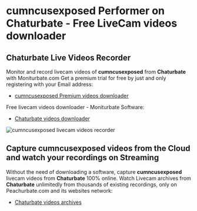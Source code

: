 # cumncusexposed Performer on Chaturbate - Free LiveCam videos downloader

## Chaturbate Live Videos Recorder

Monitor and record livecam videos of **cumncusexposed** from **Chaturbate** with Moniturbate.com
Get a premium trial for free by just and only registering with your Email address:
* [cumncusexposed Premium videos downloader](https://moniturbate.com/request-demo-licence-key.html)

Free livecam videos downloader - Moniturbate Software:
* [Chaturbate videos downloader](https://moniturbate.com/moniturbate-download-software.html)

![cumncusexposed livecam videos recorder](https://peachurnet.com/templates/moniturbate-software.png)


## Capture cumncusexposed videos from the Cloud and watch your recordings on Streaming

Without the need of downloading a software, capture **cumncusexposed** livecam videos from **Chaturbate** 100% online.
Watch Livecam archives from **Chaturbate** unlimitedly from thousands of existing recordings, only on Peachurbate.com and its websites network:
* [Chaturbate videos archives](https://peachurnet.com/)